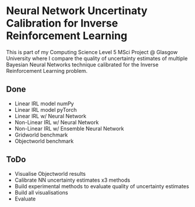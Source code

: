 # Neural Network Uncertinaty Calibration for Inverse Reinforcement Learning
This is part of my Computing Science Level 5 MSci Project @ Glasgow University where I compare the quality of uncertainty estimates of multiple Bayesian Neural Networks technique calibrated for the Inverse Reinforcement Learning problem. 
## Done
- Linear IRL model numPy
- Linear IRL model pyTorch
- Linear IRL w/ Neural Network
- Non-Linear IRL w/ Neural Network
- Non-Linear IRL w/ Ensemble Neural Network
- Gridworld benchmark
- Objectworld benchmark

## ToDo
- Visualise Objectworld results
- Calibrate NN uncertainty estimates x3 methods
- Build experimental methods to evaluate quality of uncertainty estimates
- Build all visualisations
- Evaluate
